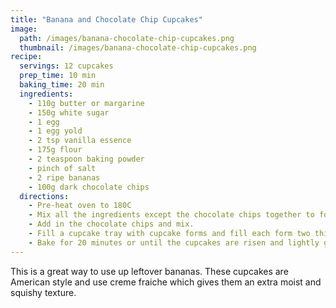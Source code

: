 ```yaml
---
title: "Banana and Chocolate Chip Cupcakes"
image: 
  path: /images/banana-chocolate-chip-cupcakes.png
  thumbnail: /images/banana-chocolate-chip-cupcakes.png
recipe:
  servings: 12 cupcakes
  prep_time: 10 min
  baking_time: 20 min
  ingredients:
    - 110g butter or margarine
    - 150g white sugar
    - 1 egg
    - 1 egg yold
    - 2 tsp vanilla essence
    - 175g flour 
    - 2 teaspoon baking powder
    - pinch of salt
    - 2 ripe bananas
    - 100g dark chocolate chips
  directions:
    - Pre-heat oven to 180C 
    - Mix all the ingredients except the chocolate chips together to form a dough.
    - Add in the chocolate chips and mix.
    - Fill a cupcake tray with cupcake forms and fill each form two thirds full with the cupcake batter. 
    - Bake for 20 minutes or until the cupcakes are risen and lightly golden.
---
```


This is a great way to use up leftover bananas. These cupcakes are American style and use creme fraiche which gives them an extra moist and squishy texture. 
